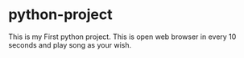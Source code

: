 # python-project
This is my First python project. This is open web browser in every 10 seconds and play song as your wish.
